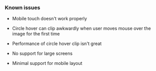### Known issues

- Mobile touch doesn't work properly

- Circle hover can clip awkwardly when user moves mouse over the image for the first time

- Performance of circle hover clip isn't great

- No support for large screens

- Minimal support for mobile layout
